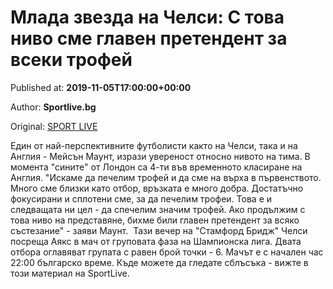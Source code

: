 
# Млада звезда на Челси: С това ниво сме главен претендент за всеки трофей

Published at: **2019-11-05T17:00:00+00:00**

Author: **Sportlive.bg**

Original: [SPORT LIVE](https://www.sportlive.bg/worldfootball/england/mlada-zvezda-na-chelsi-s-tova-nivo-sme-glaven-pretendent-za-vseki-trofej-1403156.html)

Един от най-перспективните футболисти както на Челси, така и на Англия - Мейсън Маунт, изрази увереност относно нивото на тима. В момента "сините" от Лондон са 4-ти във временното класиране на Англия.
"Искаме да печелим трофей и да сме на върха в първенството. Много сме близки като отбор, връзката е много добра. Достатъчно фокусирани и сплотени сме, за да печелим трофеи. Това е и следващата ни цел - да спечелим значим трофей. Ако продължим с това ниво на представяне, бихме били главен претендент за всяко състезание" - заяви Маунт. 
Тази вечер на "Стамфорд Бридж" Челси посреща Аякс в мач от груповата фаза на Шампионска лига. Двата отбора оглавяват групата с равен брой точки - 6. Мачът е с начален час 22:00 българско време. Къде можете да гледате сблъсъка - вижте в този материал на SportLive.
